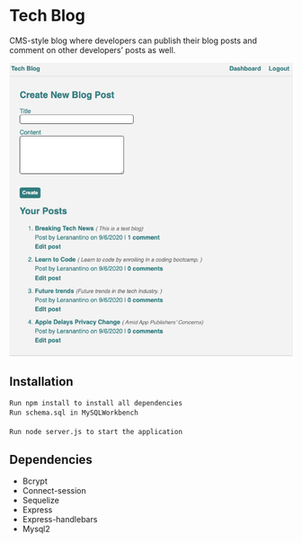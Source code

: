 # Tech Blog 

CMS-style blog where developers can publish their blog posts and comment on other developers’ posts as well.

![image](https://github.com/Mayorgak/tech-blog/blob/develop/images/TechBlog.png)


## Installation


 ```bash
Run npm install to install all dependencies
Run schema.sql in MySQLWorkbench

Run node server.js to start the application
 ```


 ## Dependencies

 * Bcrypt
 * Connect-session 
 * Sequelize 
 * Express 
 * Express-handlebars
 * Mysql2 

    
   
